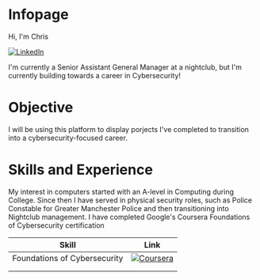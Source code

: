# Infopage
Hi, I'm Chris 

[![LinkedIn](https://img.shields.io/badge/LinkedIn-Visit-blue?logo=linkedin)](https://www.linkedin.com/in/christopher-sarens-63993423a/)

I'm currently a Senior Assistant General Manager at a nightclub, but I'm currently building towards a career in Cybersecurity!

# Objective
I will be using this platform to display porjects I've completed to transition into a cybersecurity-focused career.

# Skills and Experience
My interest in computers started with an A-level in Computing during College. Since then I have served in physical security roles, such as Police Constable for Greater Manchester Police and then transitioning into Nightclub management.
I have completed Google's Coursera Foundations of Cybersecurity certification


| Skill     | Link     |
|-----------|-----------|
|  Foundations of Cybersecurity      |  [![Coursera](https://img.shields.io/badge/Coursera-Visit-blue?logo=coursera)](https://coursera.org/share/90c6059b85789bfb446f2581d34110a1)    |
|      |     |
|      | 
